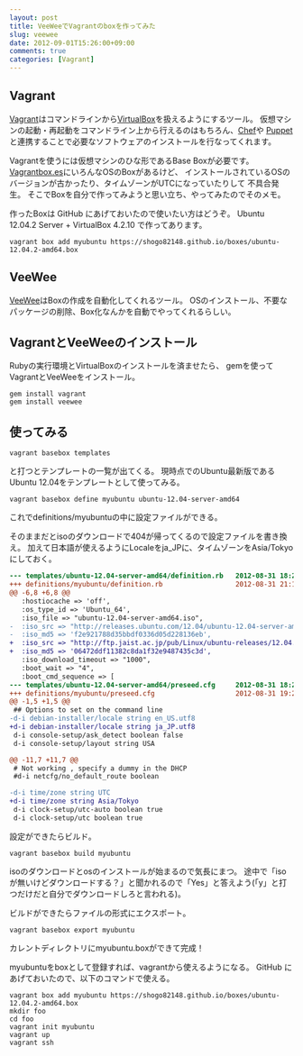 ```yaml
---
layout: post
title: VeeWeeでVagrantのboxを作ってみた
slug: veewee
date: 2012-09-01T15:26:00+09:00
comments: true
categories: [Vagrant]
---
```


## Vagrant

[Vagrant](http://vagrantup.com/)はコマンドラインから[VirtualBox](https://www.virtualbox.org/)を扱えるようにするツール。
仮想マシンの起動・再起動をコマンドライン上から行えるのはもちろん、[Chef](http://wiki.opscode.com/display/chef/Home)や
[Puppet](http://puppetlabs.com/puppet/what-is-puppet/)
と連携することで必要なソフトウェアのインストールを行なってくれます。

<!-- more -->

Vagrantを使うには仮想マシンのひな形であるBase Boxが必要です。
[Vagrantbox.es](http://www.vagrantbox.es/)にいろんなOSのBoxがあるけど、
インストールされているOSのバージョンが古かったり、タイムゾーンがUTCになっていたりして
不具合発生。
そこでBoxを自分で作ってみようと思い立ち、やってみたのでそのメモ。

作ったBoxは GitHub にあげておいたので使いたい方はどうぞ。
Ubuntu 12.04.2 Server + VirtualBox 4.2.10 で作ってあります。

```
vagrant box add myubuntu https://shogo82148.github.io/boxes/ubuntu-12.04.2-amd64.box
```

## VeeWee

[VeeWee](https://github.com/jedi4ever/veewee)はBoxの作成を自動化してくれるツール。
OSのインストール、不要なパッケージの削除、Box化なんかを自動でやってくれるらしい。

## VagrantとVeeWeeのインストール

Rubyの実行環境とVirtualBoxのインストールを済ませたら、
gemを使ってVagrantとVeeWeeをインストール。

```
gem install vagrant
gem install veewee
```

## 使ってみる

```
vagrant basebox templates
```

と打つとテンプレートの一覧が出てくる。
現時点でのUbuntu最新版であるUbuntu 12.04をテンプレートとして使ってみる。

```
vagrant basebox define myubuntu ubuntu-12.04-server-amd64
```

これでdefinitions/myubuntuの中に設定ファイルができる。

そのままだとisoのダウンロードで404が帰ってくるので設定ファイルを書き換え。
加えて日本語が使えるようにLocaleをja\_JPに、タイムゾーンをAsia/Tokyoにしておく。

```diff
--- templates/ubuntu-12.04-server-amd64/definition.rb   2012-08-31 18:23:28.000000000 +0900
+++ definitions/myubuntu/definition.rb                  2012-08-31 21:17:52.000000000 +0900
@@ -6,8 +6,8 @@
   :hostiocache => 'off',
   :os_type_id => 'Ubuntu_64',
   :iso_file => "ubuntu-12.04-server-amd64.iso",
-  :iso_src => "http://releases.ubuntu.com/12.04/ubuntu-12.04-server-amd64.iso",
-  :iso_md5 => 'f2e921788d35bbdf0336d05d228136eb',
+  :iso_src => "http://ftp.jaist.ac.jp/pub/Linux/ubuntu-releases/12.04.1/ubuntu-12.04.1-server-amd64.iso",
+  :iso_md5 => '06472ddf11382c8da1f32e9487435c3d',
   :iso_download_timeout => "1000",
   :boot_wait => "4",
   :boot_cmd_sequence => [
--- templates/ubuntu-12.04-server-amd64/preseed.cfg     2012-08-31 18:23:28.000000000 +0900
+++ definitions/myubuntu/preseed.cfg                    2012-08-31 19:22:47.000000000 +0900
@@ -1,5 +1,5 @@
 ## Options to set on the command line
-d-i debian-installer/locale string en_US.utf8
+d-i debian-installer/locale string ja_JP.utf8
 d-i console-setup/ask_detect boolean false
 d-i console-setup/layout string USA

@@ -11,7 +11,7 @@
 # Not working , specify a dummy in the DHCP
 #d-i netcfg/no_default_route boolean

-d-i time/zone string UTC
+d-i time/zone string Asia/Tokyo
 d-i clock-setup/utc-auto boolean true
 d-i clock-setup/utc boolean true
```

設定ができたらビルド。

```
vagrant basebox build myubuntu
```

isoのダウンロードとosのインストールが始まるので気長にまつ。
途中で「isoが無いけどダウンロードする？」と聞かれるので「Yes」と答えよう(「y」と打つだけだと自分でダウンロードしろと言われる)。

ビルドができたらファイルの形式にエクスポート。

```
vagrant basebox export myubuntu
```

カレントディレクトリにmyubuntu.boxができて完成！

myubuntuをboxとして登録すれば、vagrantから使えるようになる。
GitHub にあげておいたので、以下のコマンドで使える。

```
vagrant box add myubuntu https://shogo82148.github.io/boxes/ubuntu-12.04.2-amd64.box
mkdir foo
cd foo
vagrant init myubuntu
vagrant up
vagrant ssh
```


